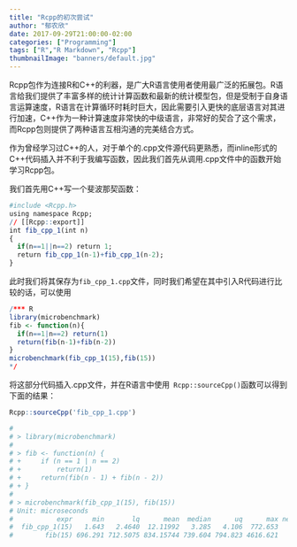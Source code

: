 ```yaml
---
title: "Rcpp的初次尝试"
author: "郁农欣"
date: 2017-09-29T21:00:00-02:00
categories: ["Programming"]
tags: ["R","R Markdown", "Rcpp"]
thumbnailImage: "banners/default.jpg"
---
```


Rcpp包作为连接R和C++的利器，是广大R语言使用者使用最广泛的拓展包。R语言给我们提供了丰富多样的统计计算函数和最新的统计模型包，但是受制于自身语言运算速度，R语言在计算循环时耗时巨大，因此需要引入更快的底层语言对其进行加速，C++作为一种计算速度非常快的中级语言，非常好的契合了这个需求，而Rcpp包则提供了两种语言互相沟通的完美结合方式。
<!--more-->
作为曾经学习过C++的人，对于单个的.cpp文件源代码更熟悉，而inline形式的C++代码插入并不利于我编写函数，因此我们首先从调用.cpp文件中的函数开始学习Rcpp包。

我们首先用C++写一个斐波那契函数：
```r
#include <Rcpp.h>
using namespace Rcpp;
// [[Rcpp::export]]
int fib_cpp_1(int n)
{
  if(n==1||n==2) return 1;
  return fib_cpp_1(n-1)+fib_cpp_1(n-2);
}
```
此时我们将其保存为`fib_cpp_1.cpp`文件，同时我们希望在其中引入R代码进行比较的话，可以使用
```r
/*** R
library(microbenchmark)
fib <- function(n){
  if(n==1|n==2) return(1)
  return(fib(n-1)+fib(n-2))
}
microbenchmark(fib_cpp_1(15),fib(15))
*/
```
将这部分代码插入.cpp文件，并在R语言中使用` Rcpp::sourceCpp()`函数可以得到下面的结果：
```r
Rcpp::sourceCpp('fib_cpp_1.cpp')

# 
# > library(microbenchmark)
# 
# > fib <- function(n) {
# +     if (n == 1 | n == 2) 
# +         return(1)
# +     return(fib(n - 1) + fib(n - 2))
# + }
# 
# > microbenchmark(fib_cpp_1(15), fib(15))
# Unit: microseconds
#           expr     min       lq      mean  median      uq      max neval
#  fib_cpp_1(15)   1.643   2.4640  12.11992   3.285   4.106  772.653   100
#        fib(15) 696.291 712.5075 834.15744 739.604 794.823 4616.621   100
```



